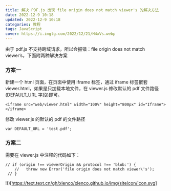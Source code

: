 ```yaml
---
title: 解决 PDF.js 出现 file origin does not match viewer's 的解决方法
date: 2022-12-9 10:18
updated: 2022-12-9 10:18
categories: 教程
tags: JavaScript
cover: https://i.imgtg.com/2022/12/21/H4xVs.webp
---
```


由于 pdf.js 不支持跨域请求，所以会报错：file origin does not match viewer’s，下面附两种解决方案

### 方案一

新建一个 html 页面，在页面中使用 iframe 标签，通过 iframe 标签嵌套 viewer.html，如果是只加载本地文件，在 viewer.js 修改默认的 pdf 文件路径(DEFAULT_URL 字段)即可。

```
<iframe src="web/viewer.html" width="100%" height="800px" id="Iframe"></iframe>
```

修改 viewer.js 的默认的 pdf 的文件路径

```
var DEFAULT_URL = 'test.pdf';
```

### 方案二

需要在 viewer.js 中注释的代码如下：

```
// if (origin !== viewerOrigin && protocol !== 'blob:') {
    //   throw new Error('file origin does not match viewer\'s');
 // }
```

!()[https://text.text.cn/gh/xlenco/xlenco.github.io/img/siteicon/icon.svg]
